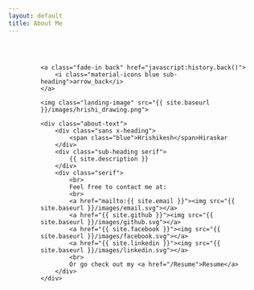 ```yaml
---
layout: default
title: About Me
---
```


<link rel="stylesheet" type="text/css" href="{{ site.baseurl }}/src/css/home.css">

<style>

    .about {
        box-sizing: bordre-box;
        text-align: left;
        padding: 90px;
        min-height: 100%;
    }

    .about .sub-heading {
        max-width: 600px;
    }

    .about-text {
        margin-top: 80px;
    }

    .about-text img {
        width: 50px;
        height: 50px;
        margin: 8px 8px 8px 0px;
    }

    .back {
		position: fixed;
		top: 8px;
		left: 8px;
		cursor: pointer;
	}
	
	.back i {
		padding: 8px;
		border-radius: 100%;
	}

	.back:hover > i {
		background-color: rgba(0, 0, 255, 0.1);
	}

    @media only screen and (max-width: 1120px){

        .about {
            padding: 30px 30px 30px 64px;
        }

        .back {
            display: block;
        }

        .about-text {
            margin-top: 32px;
        }

        .about-text span {
            display: block;
        }

    }

</style>

<div class="about">

    <a class="fade-in back" href="javascript:history.back()">
        <i class="material-icons blue sub-heading">arrow_back</i>
    </a>
	
	<img class="landing-image" src="{{ site.baseurl }}/images/hrishi_drawing.png">

	<div class="about-text">
		<div class="sans x-heading">
			<span class="blue">Hrishikesh</span>Hiraskar
		</div>
		<div class="sub-heading serif">
			{{ site.description }}
		</div>
        <div class="serif">
            <br>
            Feel free to contact me at:
            <br>
            <a href="mailto:{{ site.email }}"><img src="{{ site.baseurl }}/images/email.svg"></a>
            <a href="{{ site.github }}"><img src="{{ site.baseurl }}/images/github.svg"></a>
            <a href="{{ site.facebook }}"><img src="{{ site.baseurl }}/images/facebook.svg"></a>
            <a href="{{ site.linkedin }}"><img src="{{ site.baseurl }}/images/linkedin.svg"></a>
            <br>
            Or go check out my <a href="/Resume">Resume</a>
        </div>
	</div>

</div>
